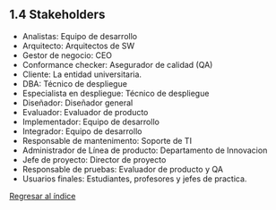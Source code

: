 ## 1.4 Stakeholders
- Analistas: Equipo de desarrollo
- Arquitecto: Arquitectos de SW
- Gestor de negocio: CEO
- Conformance checker: Asegurador de calidad (QA)
- Cliente: La entidad universitaria.
- DBA: Técnico de despliegue
- Especialista en despliegue: Técnico de despliegue
- Diseñador: Diseñador general
- Evaluador: Evaluador de producto
- Implementador: Equipo de desarrollo
- Integrador: Equipo de desarrollo
- Responsable de mantenimento: Soporte de TI
- Administrador de Línea de producto: Departamento de Innovacion
- Jefe de proyecto: Director de proyecto
- Responsable de pruebas: Evaluador de producto y QA
-  Usuarios finales: Estudiantes, profesores y jefes de practica.

[Regresar al índice](../../README.md)